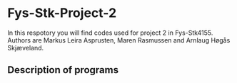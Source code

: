 # Fys-Stk-Project-2

In this respotory you will find codes used for project 2 in Fys-Stk4155. 
Authors are Markus Leira Asprusten, Maren Rasmussen and Arnlaug Høgås Skjæveland. 

## Description of programs
